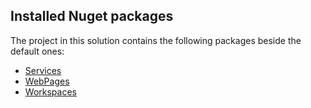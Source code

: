 ## Installed Nuget packages
The project in this solution contains the following packages beside the default ones:

- [Services](https://github.com/SenseNet/sensenet)
- [WebPages](https://github.com/SenseNet/sn-webpages)
- [Workspaces](https://github.com/SenseNet/sn-workspaces)
